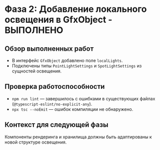 # Фаза 2: Добавление локального освещения в GfxObject - ВЫПОЛНЕНО

## Обзор выполненных работ
- В интерфейс `GfxObject` добавлено поле `localLights`.
- Подключены типы `PointLightSettings` и `SpotLightSettings` из сущностей освещения.

## Проверка работоспособности
- `npm run lint` — завершилось с ошибками в существующих файлах (`@typescript-eslint/no-explicit-any`).
- `npx tsc --noEmit` — ошибок компиляции не обнаружено.

## Контекст для следующей фазы
Компоненты рендеринга и хранилища должны быть адаптированы к новой структуре освещения.
